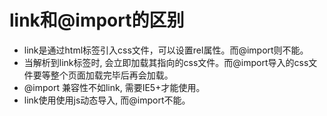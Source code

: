 # link和@import的区别

- link是通过html标签引入css文件，可以设置rel属性。而@import则不能。
- 当解析到link标签时, 会立即加载其指向的css文件。而@import导入的css文件要等整个页面加载完毕后再会加载。
- @import 兼容性不如link, 需要IE5+才能使用。
- link使用使用js动态导入, 而@import不能。